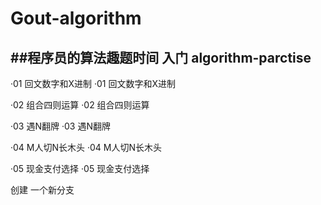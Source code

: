 # Gout-algorithm

##程序员的算法趣题时间
入门
algorithm-parctise
---
·01 回文数字和X进制
·01  回文数字和X进制

·02  组合四则运算
·02 组合四则运算

·03 遇N翻牌
·03  遇N翻牌

·04 M人切N长木头
·04  M人切N长木头

·05 现金支付选择
·05  现金支付选择

创建 一个新分支
